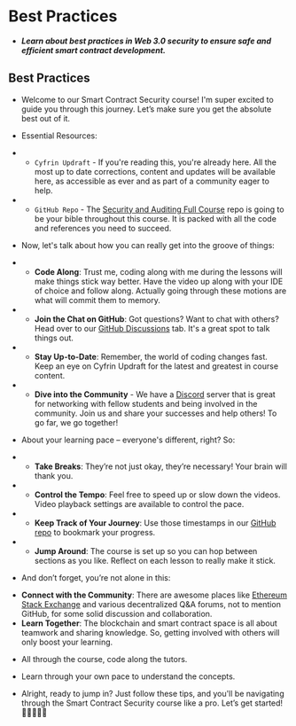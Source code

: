 # Best Practices
- ***Learn about best practices in Web 3.0 security to ensure safe and efficient smart contract development.***

## Best Practices
- Welcome to our Smart Contract Security course! I'm super excited to guide you through this journey. Let’s make sure you get the absolute best out of it.
- Essential Resources:

- * `Cyfrin Updraft` - If you're reading this, you're already here. All the most up to date corrections, content and updates will be available here, as accessible as ever and as part of a community eager to help.
- * `GitHub Repo` - The [Security and Auditing Full Course](https://github.com/Cyfrin/security-and-auditing-full-course-s23) repo is going to be your bible throughout this course. It is packed with all the code and references you need to succeed.

- Now, let's talk about how you can really get into the groove of things:

- * **Code Along**: Trust me, coding along with me during the lessons will make things stick way better. Have the video up along with your IDE of choice and follow along. Actually going through these motions are what will commit them to memory.
- * **Join the Chat on GitHub**: Got questions? Want to chat with others? Head over to our [GitHub Discussions](https://github.com/Cyfrin/security-and-auditing-full-course-s23/discussions) tab. It's a great spot to talk things out.
- * **Stay Up-to-Date**: Remember, the world of coding changes fast. Keep an eye on Cyfrin Updraft for the latest and greatest in course content.
- * **Dive into the Community** - We have a [Discord](https://discord.gg/cyfrin) server that is great for networking with fellow students and being involved in the community. Join us and share your successes and help others! To go far, we go together!

- About your learning pace – everyone's different, right? So:

- * **Take Breaks**: They’re not just okay, they’re necessary! Your brain will thank you.
- * **Control the Tempo**: Feel free to speed up or slow down the videos. Video playback settings are available to control the pace.
- * **Keep Track of Your Journey**: Use those timestamps in our [GitHub repo](https://github.com/Cyfrin/security-and-auditing-full-course-s23) to bookmark your progress.
- * **Jump Around**: The course is set up so you can hop between sections as you like. Reflect on each lesson to really make it stick.

- And don’t forget, you’re not alone in this:
* **Connect with the Community**: There are awesome places like [Ethereum Stack Exchange](https://ethereum.stackexchange.com/) and various decentralized Q\&A forums, not to mention GitHub, for some solid discussion and collaboration.
* **Learn Together**: The blockchain and smart contract space is all about teamwork and sharing knowledge. So, getting involved with others will only boost your learning.
- All through the course, code along the tutors.
- Learn through your own pace to understand the concepts.

- Alright, ready to jump in? Just follow these tips, and you'll be navigating through the Smart Contract Security course like a pro. Let’s get started! 🚀👩‍💻👨‍💻
